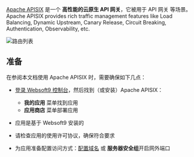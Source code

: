 [Apache APISIX]() 是一个 **高性能的云原生 API 网关**，它被用于 API 网关  等场景。Apache APISIX provides rich traffic management features like Load Balancing, Dynamic Upstream, Canary Release, Circuit Breaking, Authentication, Observability, etc.


![路由列表](https://libs.websoft9.com/Websoft9/DocsPicture/zh/apisix/apisix-routelist-websoft9.png)


## 准备

在参阅本文档使用 Apache APISIX 时，需要确保如下几点：

- [登录 Websoft9 控制台](./login-console)，然后找到（或安装）Apache APISIX：
  - **我的应用** 菜单找到应用 
  - **应用商店** 菜单部署应用

- 应用是基于 Websoft9 安装的

- 请检查应用的使用许可协议，确保符合要求


- 为应用准备配置访问方式：[配置域名](./domain-set) 或 **服务器安全组**开启网外端口
